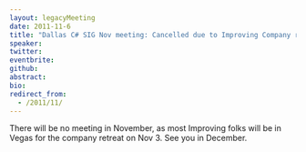 ```yaml
---
layout: legacyMeeting
date: 2011-11-6
title: "Dallas C# SIG Nov meeting: Cancelled due to Improving Company retreat"
speaker:
twitter:
eventbrite:
github:
abstract:
bio:
redirect_from:
  - /2011/11/
---
```


<p>There will be no meeting in November, as most Improving folks will be in Vegas for the company retreat on Nov 3. See you in December.</p>

